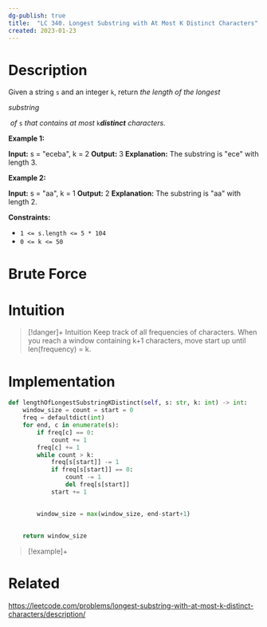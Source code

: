 ```yaml
---
dg-publish: true
title:  "LC 340. Longest Substring with At Most K Distinct Characters"
created: 2023-01-23
---
```



# Description
Given a string `s` and an integer `k`, return _the length of the longest_ 

_substring_

 _of_ `s` _that contains at most_ `k`_**distinct** characters_.

**Example 1:**

**Input:** s = "eceba", k = 2
**Output:** 3
**Explanation:** The substring is "ece" with length 3.

**Example 2:**

**Input:** s = "aa", k = 1
**Output:** 2
**Explanation:** The substring is "aa" with length 2.

**Constraints:**

-   `1 <= s.length <= 5 * 104`
-   `0 <= k <= 50`


# Brute Force
# Intuition

>[!danger]+ Intuition
>Keep track of all frequencies of characters. 
>When you reach a window containing k+1 characters, move start up until len(frequency) = k. 

# Implementation
```python
def lengthOfLongestSubstringKDistinct(self, s: str, k: int) -> int:
	window_size = count = start = 0
	freq = defaultdict(int)
	for end, c in enumerate(s):
		if freq[c] == 0:
			count += 1
		freq[c] += 1
		while count > k:
			freq[s[start]] -= 1
			if freq[s[start]] == 0:
				count -= 1
				del freq[s[start]]
			start += 1

	
		window_size = max(window_size, end-start+1)
			
		
	return window_size

```

>[!example]+ 


# Related
https://leetcode.com/problems/longest-substring-with-at-most-k-distinct-characters/description/